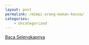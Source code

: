 ```yaml
---
layout: post
permalink: /mimpi-orang-makan-kecoa/
categories:
    - Uncategorized
---
```


[Baca Selengkapnya](/06)